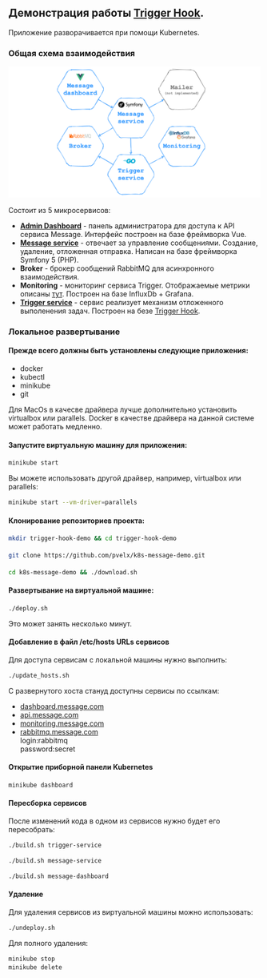 ## Демонстрация работы [Trigger Hook](https://github.com/pvelx/triggerhook).  

Приложение разворачивается при помощи Kubernetes.

### Общая схема взаимодействия
![Общая схема взаимодействия](./schema.png)

Состоит из 5 микросервисов:
- **[Admin Dashboard](https://github.com/pvelx/message-dashboard-demo)** - панель администратора для доступа к API сервиса Message. Интерфейс построен на базе фреймворка Vue.
- **[Message service](https://github.com/pvelx/message-service-demo)** - отвечает за управление сообщениями. Создание, удаление, отложенная отправка. Написан на базе фреймворка Symfony 5 (PHP).
- **Broker** - брокер сообщений RabbitMQ для асинхронного взаимодействия.
- **Monitoring** - мониторинг сервиса Trigger. Отображаемые метрики описаны [тут](https://github.com/pvelx/triggerhook#%D0%BF%D1%80%D0%B8%D0%BD%D1%86%D0%B8%D0%BF-%D1%80%D0%B0%D0%B1%D0%BE%D1%82%D1%8B). Построен на базе InfluxDb + Grafana.
- **[Trigger service](https://github.com/pvelx/trigger-service-demo)** - сервис реализует механизм отложенного выполенения задач. Построен на безе [Trigger Hook](https://github.com/pvelx/triggerhook).


### Локальное развертывание

#### Прежде всего должны быть установлены следующие приложения:
- docker
- kubectl
- minikube
- git

Для MacOs в качесве драйвера лучше дополнительно установить virtualbox или parallels. Docker в качестве драйвера на данной системе может работать медленно. 

#### Запустите виртуальную машину для приложения:
```bash
minikube start
```
Вы можете использовать другой драйвер, например, virtualbox или parallels:
```bash
minikube start --vm-driver=parallels
```
#### Клонирование репозиториев проекта:
```bash
mkdir trigger-hook-demo && cd trigger-hook-demo

git clone https://github.com/pvelx/k8s-message-demo.git

cd k8s-message-demo && ./download.sh
```

#### Развертывание на виртуальной машине:
```bash
./deploy.sh
```
Это может занять несколько минут.

#### Добавление в файл /etc/hosts URLs сервисов
Для доступа сервисам с локальной машины нужно выполнить:
```bash
./update_hosts.sh
```
С развернутого хоста стануд доступны сервисы по ссылкам:
- [dashboard.message.com](http://dashboard.message.com)
- [api.message.com](http://api.message.com)
- [monitoring.message.com](http://monitoring.message.com)
- [rabbitmq.message.com](http://rabbitmq.message.com)  
    login:rabbitmq  
    password:secret

#### Открытие приборной панели Kubernetes
```bash
minikube dashboard
```

#### Пересборка сервисов
После изменений кода в одном из сервисов нужно будет его пересобрать:

```bash
./build.sh trigger-service
```

```bash
./build.sh message-service
```

```bash
./build.sh message-dashboard
```

#### Удаление
Для удаления сервисов из виртуальной машины можно использовать:
```bash
./undeploy.sh
```
Для полного удаления:
```bash
minikube stop
minikube delete
```



